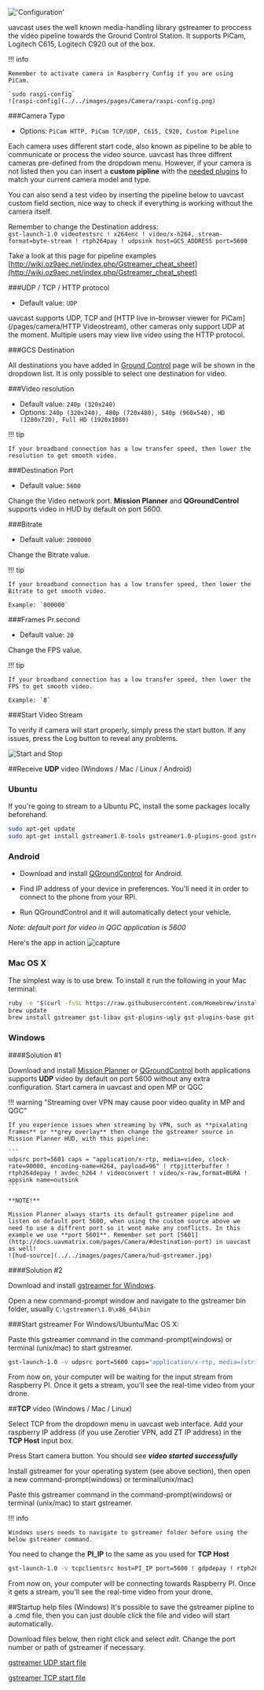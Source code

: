 !['Configuration'](../../images/pages/Camera/config.jpg)

uavcast uses the well known media-handling library gstreamer to proccess the video pipeline towards the Ground Control Station.
It supports PiCam, Logitech C615, Logitech C920 out of the box.

!!! info

    Remember to activate camera in Raspberry Config if you are using PiCam.

    `sudo raspi-config`
    ![raspi-config](../../images/pages/Camera/raspi-config.png)

###Camera Type

- Options: `PiCam HTTP, PiCam TCP/UDP, C615, C920, Custom Pipeline`

Each camera uses different start code, also known as pipeline to be able to communicate or process the video source.
uavcast has three diffrent cameras pre-defined from the dropdown menu. However, if your camera is not listed then you can insert a **custom pipline** with the [needed plugins](https://gstreamer.freedesktop.org/documentation/plugins.html) to match your current camera model and type.

You can also send a test video by inserting the pipeline below to uavcast custom field section, nice way to check if everything is working without the camera itself.

Remember to change the Destination address:  
`gst-launch-1.0 videotestsrc ! x264enc ! video/x-h264, stream-format=byte-stream ! rtph264pay ! udpsink host=GCS_ADDRESS port=5600`

Take a look at this page for pipeline examples
[http://wiki.oz9aec.net/index.php/Gstreamer_cheat_sheet](http://wiki.oz9aec.net/index.php/Gstreamer_cheat_sheet)

###UDP / TCP / HTTP protocol

- Default value: `UDP`

uavcast supports UDP, TCP and [HTTP live in-browser viewer for PiCam](/pages/camera/HTTP Videostream), other cameras only support UDP at the moment.
Multiple users may view live video using the HTTP protocol.

###GCS Destination

All destinations you have added in [Ground Control](../Ground-Control.md) page will be shown in the dropdown list.
It is only possible to select one destination for video.

###Video resolution

- Default value: `240p (320x240)`
- Options: `240p (320x240), 480p (720x480), 540p (960x540), HD (1280x720), Full HD (1920x1080)`

!!! tip

    If your broadband connection has a low transfer speed, then lower the resolution to get smooth video.

###Destination Port

- Default value: `5600`

Change the Video network port. **Mission Planner** and **QGroundControl** supports video in HUD by default on port 5600.

###Bitrate

- Default value: `2000000`

Change the Bitrate value.

!!! tip

    If your broadband connection has a low transfer speed, then lower the Bitrate to get smooth video.

    Example: `800000`

###Frames Pr.second

- Default value: `20`

Change the FPS value.

!!! tip

    If your broadband connection has a low transfer speed, then lower the FPS to get smooth video.

    Example: `8`

###Start Video Stream

To verify if camera will start properly, simply press the start button.
If any issues, press the Log button to reveal any problems.

![Start and Stop](../../images/pages/Camera/startstop.jpg)

##Receive **UDP** video (Windows / Mac / Linux / Android)

### Ubuntu

If you're going to stream to a Ubuntu PC, install the some packages locally beforehand.

```bash
sudo apt-get update
sudo apt-get install gstreamer1.0-tools gstreamer1.0-plugins-good gstreamer1.0-plugins-bad
```

### Android

- Download and install [QGroundControl](https://play.google.com/store/apps/details?id=org.mavlink.qgroundcontrol) for Android.

- Find IP address of your device in preferences. You'll need it in order to connect to the phone from your RPi.

- Run QGroundControl and it will automatically detect your vehicle.

_Note: default port for video in QGC application is 5600_

Here's the app in action
![capture](../../images/pages/Camera/qgc.jpg)

### Mac OS X

The simplest way is to use brew. To install it run the following in your Mac terminal:

```bash
ruby -e "$(curl -fsSL https://raw.githubusercontent.com/Homebrew/install/master/install)"
brew update
brew install gstreamer gst-libav gst-plugins-ugly gst-plugins-base gst-plugins-bad gst-plugins-good
```

### Windows

####Solution #1

Download and install [Mission Planner](http://ardupilot.org/planner/docs/mission-planner-installation.html) or [QGroundControl](http://qgroundcontrol.com/downloads/)
both applications supports **UDP** video by default on port 5600 without any extra configuration. Start camera in uavcast and open MP or QGC

!!! warning "Streaming over VPN may cause poor video quality in MP and QGC"

    If you experience issues when streaming by VPN, such as **pixalating frames** or **grey overlay** then change the gstreamer source in Mission Planner HUD, with this pipeline:

    ```
    udpsrc port=5601 caps = "application/x-rtp, media=video, clock-rate=90000, encoding-name=H264, payload=96" ! rtpjitterbuffer ! rtph264depay ! avdec_h264 ! videoconvert ! video/x-raw,format=BGRA ! appsink name=outsink
    ```

    **NOTE!**

    Mission Planner always starts its default gstreamer pipeline and listen on default port 5600, when using the custom source above we need to use a diffrent port so it wont make any conflicts. In this example we use **port 5601**. Remember set port [5601](http://docs.uavmatrix.com/pages/Camera/#destination-port) in uavcast as well!
    ![hud-source](../../images/pages/Camera/hud-gstreamer.jpg)

####Solution #2

Download and install [gstreamer for Windows](https://gstreamer.freedesktop.org/data/pkg/windows/1.4.5/gstreamer-1.0-x86_64-1.4.5.msi).

Open a new command-prompt window and navigate to the gstreamer bin folder, usually `C:\gstreamer\1.0\x86_64\bin`

###Start gstreamer For Windows/Ubuntu/Mac OS X:

Paste this gstreamer command in the command-prompt(windows) or terminal (unix/mac) to start gstreamer.

```bash
gst-launch-1.0 -v udpsrc port=5600 caps="application/x-rtp, media=(string)video, clock-rate=(int)90000, encoding-name=(string)H264" ! rtpjitterbuffer ! rtph264depay ! avdec_h264 ! videoconvert ! autovideosink sync=false
```

From now on, your computer will be waiting for the input stream from Raspberry PI. Once it gets a stream, you'll see the real-time video from your drone. 

##**TCP** video (Windows / Mac / Linux)

Select TCP from the dropdown menu in uavcast web interface. Add your raspberry IP address (if you use Zerotier VPN, add ZT IP address) in the **TCP Host** input box.

Press Start camera button.
You should see **_video started successfully_**

Install gstreamer for your operating system (see above section), then open a new command-prompt(windows) or terminal(unix/mac)

Paste this gstreamer command in the command-prompt(windows) or terminal (unix/mac) to start gstreamer.

!!! info

    Windows users needs to navigate to gstreamer folder before using the below gstreamer command.

You need to change the **PI_IP** to the same as you used for **TCP Host**

```bash
gst-launch-1.0 -v tcpclientsrc host=PI_IP port=5600 ! gdpdepay ! rtph264depay ! avdec_h264 ! videoconvert ! autovideosink sync=false
```

From now on, your computer will be connecting towards Raspberry PI. Once it gets a stream, you'll see the real-time video from your drone.

##Startup help files (Windows)
It's possible to save the gstreamer pipline to a .cmd file, then you can just double click the file and video will start automatically.

Download files below, then right click and select _edit_. Change the port number or path of gstreamer if necessary.

[gstreamer UDP start file](https://drive.google.com/uc?authuser=0&id=1SjDT5Tm-N0wExwBla9sG1aPeW5MS1P4b&export=download)

[gstreamer TCP start file](https://drive.google.com/uc?authuser=0&id=1JzHNvtGJNaPBxBIfDmD0OI1O_DT08CQ7&export=download)

